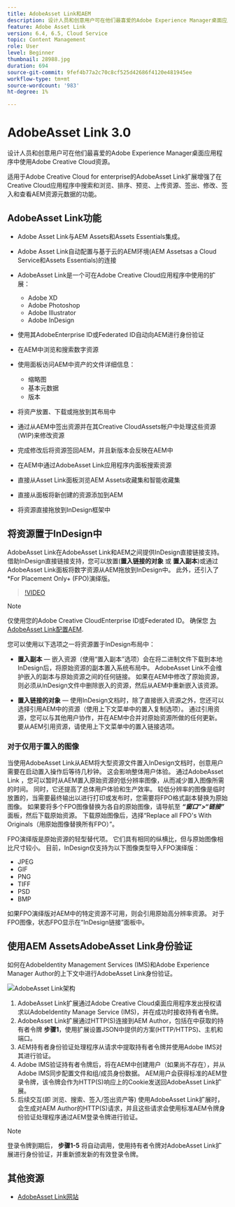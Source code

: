 ```yaml
---
title: AdobeAsset Link和AEM
description: 设计人员和创意用户可在他们最喜爱的Adobe Experience Manager桌面应用程序中使用Adobe Creative Cloud资源。 适用于Adobe Creative Cloud for enterprise的AdobeAsset Link扩展增强了在Adobe XD、Photoshop、InDesign和Illustrator等Creative Cloud工具中搜索和浏览、排序、预览、上传资源、签出、修改、签入和查看AEM资源元数据的功能。
feature: Adobe Asset Link
version: 6.4, 6.5, Cloud Service
topic: Content Management
role: User
level: Beginner
thumbnail: 28988.jpg
duration: 694
source-git-commit: 9fef4b77a2c70c8cf525d42686f4120e481945ee
workflow-type: tm+mt
source-wordcount: '983'
ht-degree: 1%

---
```



# AdobeAsset Link 3.0

设计人员和创意用户可在他们最喜爱的Adobe Experience Manager桌面应用程序中使用Adobe Creative Cloud资源。

适用于Adobe Creative Cloud for enterprise的AdobeAsset Link扩展增强了在Creative Cloud应用程序中搜索和浏览、排序、预览、上传资源、签出、修改、签入和查看AEM资源元数据的功能。

## AdobeAsset Link功能

+ Adobe Asset Link与AEM Assets和Assets Essentials集成。
+ Adobe Asset Link自动配置与基于云的AEM环境(AEM Assetsas a Cloud Service和Assets Essentials)的连接
+ AdobeAsset Link是一个可在Adobe Creative Cloud应用程序中使用的扩展：

   + Adobe XD
   + Adobe Photoshop
   + Adobe Illustrator
   + Adobe InDesign

+ 使用其AdobeEnterprise ID或Federated ID自动向AEM进行身份验证
+ 在AEM中浏览和搜索数字资源
+ 使用面板访问AEM中资产的文件详细信息：
   + 缩略图
   + 基本元数据
   + 版本
+ 将资产放置、下载或拖放到其布局中
+ 通过从AEM中签出资源并在其Creative CloudAssets帐户中处理这些资源(WIP)来修改资源
+ 完成修改后将资源签回AEM，并且新版本会反映在AEM中
+ 在AEM中通过AdobeAsset Link应用程序内面板搜索资源
+ 直接从Asset Link面板浏览AEM Assets收藏集和智能收藏集
+ 直接从面板将新创建的资源添加到AEM
+ 将资源直接拖放到InDesign框架中

## 将资源置于InDesign中

AdobeAsset Link在AdobeAsset Link和AEM之间提供InDesign直接链接支持。 借助InDesign直接链接支持，您可以放置(__置入链接的对象__ 或 __置入副本__)或通过AdobeAsset Link面板将数字资源从AEM拖放到InDesign中。 此外，还引入了*For Placement Only+ (FPO)演绎版。

>[!VIDEO](https://video.tv.adobe.com/v/28988?quality=12&learn=on)

>[!NOTE]
>
>仅使用您的Adobe Creative CloudEnterprise ID或Federated ID。 确保您 [为AdobeAsset Link配置AEM](https://helpx.adobe.com/enterprise/admin-guide.html/enterprise/using/adobe-asset-link.ug.html).

您可以使用以下选项之一将资源置于InDesign布局中：

+ **置入副本**  — 嵌入资源（使用“置入副本”选项）会在将二进制文件下载到本地InDesign后，将原始资源的副本置入系统布局中。 AdobeAsset Link不会维护嵌入的副本与原始资源之间的任何链接。 如果在AEM中修改了原始资源，则必须从InDesign文件中删除嵌入的资源，然后从AEM中重新嵌入该资源。

+ **置入链接的对象**  — 使用InDesign文档时，除了直接嵌入资源之外，您还可以选择引用AEM中的资源（使用上下文菜单中的置入复制选项）。 通过引用资源，您可以与其他用户协作，并在AEM中合并对原始资源所做的任何更新。 要从AEM引用资源，请使用上下文菜单中的置入链接选项。

### 对于仅用于置入的图像

当使用AdobeAsset Link从AEM将大型资源文件置入InDesign文档时，创意用户需要在启动置入操作后等待几秒钟。 这会影响整体用户体验。 通过AdobeAsset Link ，您可以暂时从AEM置入原始资源的低分辨率图像，从而减少置入图像所需的时间。 同时，它还提高了总体用户体验和生产效率。 较低分辨率的图像是临时放置的，当需要最终输出以进行打印或发布时，您需要将FPO格式副本替换为原始图像。 如果要将多个FPO图像替换为各自的原始图像，请导航至 **_“窗口”>“链接”_** 面板，然后下载原始资源。 下载原始图像后，选择“Replace all FPO&#39;s With Originals（用原始图像替换所有FPO）”。

FPO演绎版是原始资源的轻型替代项。 它们具有相同的纵横比，但与原始图像相比尺寸较小。 目前，InDesign仅支持为以下图像类型导入FPO演绎版：

+ JPEG
+ GIF
+ PNG
+ TIFF
+ PSD
+ BMP

如果FPO演绎版对AEM中的特定资源不可用，则会引用原始高分辨率资源。 对于FPO图像，状态FPO显示在“InDesign链接”面板中。

## 使用AEM AssetsAdobeAsset Link身份验证

如何在AdobeIdentity Management Services (IMS)和Adobe Experience Manager Author的上下文中进行AdobeAsset Link身份验证。

![AdobeAsset Link架构](assets/adobe-asset-link-article-understand.png)

1. AdobeAsset Link扩展通过Adobe Creative Cloud桌面应用程序发出授权请求以AdobeIdentity Manage Service (IMS)，并在成功时接收持有者令牌。
1. AdobeAsset Link扩展通过HTTP(S)连接到AEM Author，包括在中获取的持有者令牌 **步骤1**，使用扩展设置JSON中提供的方案(HTTP/HTTPS)、主机和端口。
1. AEM持有者身份验证处理程序从请求中提取持有者令牌并使用Adobe IMS对其进行验证。
1. Adobe IMS验证持有者令牌后，将在AEM中创建用户（如果尚不存在），并从Adobe IMS同步配置文件和组/成员身份数据。 AEM用户会获得标准的AEM登录令牌，该令牌会作为HTTP(S)响应上的Cookie发送回AdobeAsset Link扩展。
1. 后续交互(即 浏览、搜索、签入/签出资产等) 使用AdobeAsset Link扩展时，会生成对AEM Author的HTTP(S)请求，并且这些请求会使用标准AEM令牌身份验证处理程序通过AEM登录令牌进行验证。

>[!NOTE]
>
>登录令牌到期后， **步骤1-5** 将自动调用，使用持有者令牌对AdobeAsset Link扩展进行身份验证，并重新颁发新的有效登录令牌。

## 其他资源

+ [AdobeAsset Link网站](https://www.adobe.com/cn/creativecloud/business/enterprise/adobe-asset-link.html)
